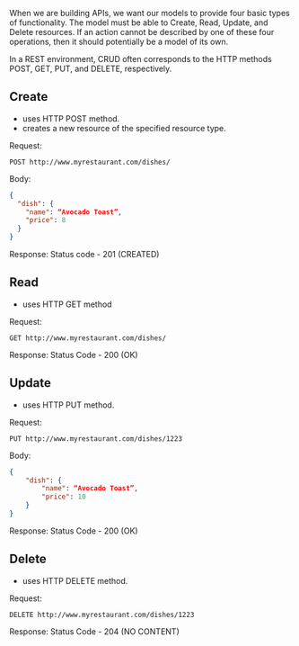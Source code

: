 When we are building APIs, we want our models to provide four basic types of functionality. The model must be able to Create, Read, Update, and Delete resources. If an action cannot be described by one of these four operations, then it should potentially be a model of its own.

In a REST environment, CRUD often corresponds to the HTTP methods POST, GET, PUT, and DELETE, respectively.

## Create
- uses HTTP POST method.
- creates a new resource of the specified resource type.

Request:
``` shell
POST http://www.myrestaurant.com/dishes/
```
Body:
``` json
{  
  "dish": {  
    "name": “Avocado Toast”,  
    "price": 8  
  }  
}
```
Response:
Status code - 201 (CREATED)
## Read
- uses HTTP GET method

Request:
```
GET http://www.myrestaurant.com/dishes/
```
Response:
Status Code - 200 (OK)

## Update
- uses HTTP PUT method.

Request:
```
PUT http://www.myrestaurant.com/dishes/1223
```
Body:
``` json
{  
	"dish": {    
		"name": “Avocado Toast”,
		"price": 10  
	}
}
```
Response: 
Status Code - 200 (OK)

## Delete
- uses HTTP DELETE method.

Request:
```
DELETE http://www.myrestaurant.com/dishes/1223
```
Response: 
Status Code - 204 (NO CONTENT)